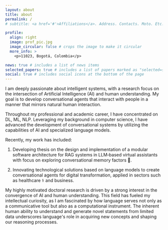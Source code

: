 ```yaml
---
layout: about
title: about
permalink: /
# subtitle: <a href='#'>Affiliations</a>. Address. Contacts. Moto. Etc.

profile:
  align: right
  image: prof_pic.jpg
  image_circular: false # crops the image to make it circular
  more_info: >
    <p>11023, Bogotá, Colombia</p>

news: true # includes a list of news items
selected_papers: true # includes a list of papers marked as "selected={true}"
social: true # includes social icons at the bottom of the page
---
```


I am deeply passionate about intelligent systems, with a research focus on the intersection of Artificial Intelligence (AI) and human understanding. My goal is to develop conversational agents that interact with people in a manner that mirrors natural human interaction.

Throughout my professional and academic career, I have concentrated on DL, ML, NLP. Leveraging my background in computer science, I have advanced the development of conversational systems by utilizing the capabilities of AI and specialized language models.

Recently, my work has included:

1. Developing thesis on the design and implementation of a modular software architecture for RAG systems in LLM‑based virtual assistants with focus on exploring conversational memory factors 🧠.

2. Innovating technological solutions based on language models to create conversational agents for digital transformation, applied in sectors such as healthcare ⚕️ and business.

My highly motivated doctoral research is driven by a strong interest in the convergence of AI and human understanding. This field has fueled my intellectual curiosity, as I am fascinated by how language serves not only as a communicative tool but also as a computational instrument. The inherent human ability to understand and generate novel statements from limited data underscores language's role in acquiring new concepts and shaping our reasoning processes.
